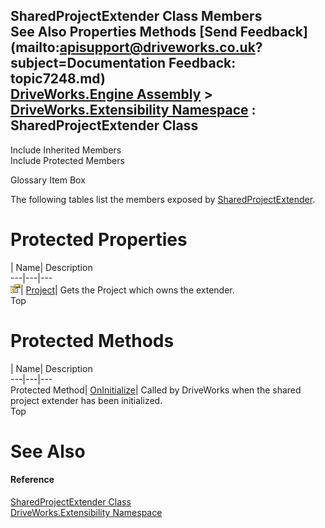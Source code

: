 SharedProjectExtender Class Members   
See Also Properties Methods [Send Feedback](mailto:apisupport@driveworks.co.uk?subject=Documentation Feedback: topic7248.md)  
[DriveWorks.Engine Assembly](topic2156.md) > [DriveWorks.Extensibility Namespace](topic7150.md) : SharedProjectExtender Class  
---  
  
Include Inherited Members    
Include Protected Members  


Glossary Item Box

The following tables list the members exposed by [SharedProjectExtender](topic7248.md).

# Protected Properties

| Name| Description  
---|---|---  
![Protected Property](dotnetimages/protectedProperty.gif)| [Project](topic7255.md)| Gets the Project which owns the extender.   
Top

# Protected Methods

| Name| Description  
---|---|---  
Protected Method| [OnInitialize](topic7254.md)| Called by DriveWorks when the shared project extender has been initialized.   
Top

# See Also

#### Reference

[SharedProjectExtender Class](topic7248.md)   
[DriveWorks.Extensibility Namespace](topic7150.md)



